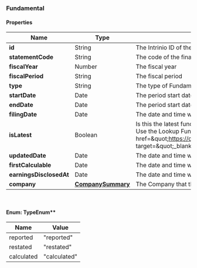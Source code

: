 
[//]: # (CLASS:Fundamental)

[//]: # (KIND:object)

### Fundamental

#### Properties

[//]: # (START_DEFINITION)

Name | Type | Description
------------ | ------------- | -------------
**id** | String | The Intrinio ID of the Fundamental &nbsp;
**statementCode** | String | The code of the financial statement that the Fundamental represents &nbsp;
**fiscalYear** | Number | The fiscal year &nbsp;
**fiscalPeriod** | String | The fiscal period &nbsp;
**type** | String | The type of Fundamental &nbsp;
**startDate** | Date | The period start date &nbsp;
**endDate** | Date | The period start date &nbsp;
**filingDate** | Date | The date and time when the Fundamental was filed with the SEC &nbsp;
**isLatest** | Boolean | Is this the latest fundamental available based on the company&#39;s most recent filings? Use the Lookup Fundamental endpoint to find the latest fundamental (&lt;a href&#x3D;\&quot;https://docs.intrinio.com/documentation/web_api/lookup_fundamental_v2\&quot; target&#x3D;\&quot;_blank\&quot;&gt;reference&lt;/a&gt;) &nbsp;
**updatedDate** | Date | The date and time when the fundamental was last updated &nbsp;
**firstCalculable** | Date | The date and time when the fundamental was first calculable &nbsp;
**earningsDisclosedAt** | Date | The date and time when the earnings information was first disclosed via 8-K filing &nbsp;
**company** | [**CompanySummary**](CompanySummary.md) | The Company that the Fundamental was belongs to &nbsp;

[//]: # (END_DEFINITION)


[//]: # (CONTAINED_CLASS:CompanySummary)



<br/>

#### Enum: TypeEnum**

Name | Value
---- | -----
reported | &quot;reported&quot;
restated | &quot;restated&quot;
calculated | &quot;calculated&quot;



